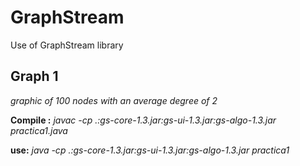 # GraphStream
Use of GraphStream library 

## Graph 1
_graphic of 100 nodes with an average degree of 2_

**Compile :**
_javac -cp .:gs-core-1.3.jar:gs-ui-1.3.jar:gs-algo-1.3.jar practica1.java_

**use:**
_java -cp .:gs-core-1.3.jar:gs-ui-1.3.jar:gs-algo-1.3.jar practica1_

